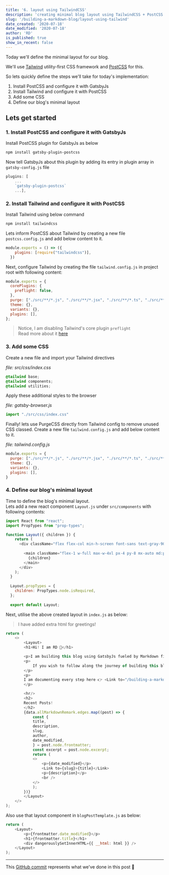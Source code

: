```yaml
---
title: '6. layout using TailwindCSS'
description: 'creating minimal blog layout using TailwindCSS + PostCSS'
slug: '/building-a-markdown-blog/layout-using-tailwind'
date_created: '2020-07-18'
date_modified: '2020-07-18'
author: 'RD'
is_published: true
show_in_recent: false
---
```


Today we'll define the minimal layout for our blog.  

We'll use [Tailwind](https://tailwindcss.com/) utility-first CSS framework and [PostCSS](https://postcss.org/) for this.

So lets quickly define the steps we'll take for today's implementation:

1. Install PostCSS and configure it with GatsbyJs
2. Install Tailwind and configure it with PostCSS
3. Add some CSS
4. Define our blog's minimal layout


## Lets get started  
### 1. Install PostCSS and configure it with GatsbyJs
Install PostCSS plugin for GatsbyJs as below
```sh
npm install gatsby-plugin-postcss
```
Now tell GatsbyJs about this plugin by adding its entry in plugin array in `gatsby-config.js` file  
```js
plugins: [
    ...
    `gatsby-plugin-postcss`
    ...],
```

### 2. Install Tailwind and configure it with PostCSS

Install Tailwind using below command
```sh
npm install tailwindcss
```
Lets inform PostCSS about Tailwind by creating a new file `postcss.config.js` and add below content to it.  
```js
module.exports = () => ({
    plugins: [require("tailwindcss")],
  })
```

Next, configure Tailwind by creating the file `tailwind.config.js` in project root with following content:  

```js
module.exports = {
  corePlugins: {
    preflight: false,
  },
  purge: ["./src/**/*.js", "./src/**/*.jsx", "./src/**/*.ts", "./src/**/*.tsx"],
  theme: {},
  variants: {},
  plugins: [],
};
```

> Notice, I am disabling Tailwind's core plugin `preflight`  
> Read more about it [here](https://tailwindcss.com/docs/preflight/#disabling-preflight)

### 3. Add some CSS
Create a new file and import your Tailwind directives

*file: src/css/index.css*
```css
@tailwind base;
@tailwind components;
@tailwind utilities;
```

Apply these additional styles to the browser

*file: gatsby-browser.js*
```js
import "./src/css/index.css"
```

Finally! lets use PurgeCSS directly from Tailwind config to remove unused CSS classed. Create a new file `tailwind.config.js` and add below content to it.  

*file: tailwind.config.js*
```js
module.exports = {
  purge: ["./src/**/*.js", "./src/**/*.jsx", "./src/**/*.ts", "./src/**/*.tsx"],
  theme: {},
  variants: {},
  plugins: [],
}
```


### 4. Define our blog's minimal layout

Time to define the blog's minimal layout.  
Lets add a new react component `Layout.js` under `src/components` with following contents:
```js
import React from "react";
import PropTypes from "prop-types";

function Layout({ children }) {
    return (
      <div className="flex flex-col min-h-screen font-sans text-gray-900">
  
        <main className="flex-1 w-full max-w-4xl px-4 py-8 mx-auto md:px-8 md:py-16 bg-gray-100">
          {children}
        </main>
      </div>
    );
  }
  
  Layout.propTypes = {
    children: PropTypes.node.isRequired,
  };
  
  export default Layout;
```

Next, utilise the above created layout in `index.js` as below:  

> I have added extra html for greetings!

```js
return (
    <>
        <Layout>
        <h1>Hi! I am RD 👋</h1>

        <p>I am building this blog using GatsbyJs fueled by Markdown files.</p>
        <p>
            If you wish to follow along the journey of building this blog step by step.
        </p>
        <p>
        I am documenting every step here 👉 <Link to="/building-a-markdown-blog">Building a Markdown Blog</Link>
        </p>

        <hr/>
        <h2>
        Recent Posts!
        </h2>
        {data.allMarkdownRemark.edges.map((post) => {
            const {
            title,
            description,
            slug,
            author,
            date_modified,
            } = post.node.frontmatter;
            const excerpt = post.node.excerpt;
            return (
            <>
                <p>{date_modified}</p>
                <Link to={slug}>{title}</Link>
                <p>{description}</p>
                <br />
            </>
            );
        })}
        </Layout>
    </>
);    
```

Also use that layout component in `blogPostTemplate.js` as below:

```js
return (
    <Layout>
        <p>{frontmatter.date_modified}</p>
        <h1>{frontmatter.title}</h1>
        <div dangerouslySetInnerHTML={{ __html: html }} />
    </Layout>
);
```

---
This [GitHub commit](https://github.com/raevilman/the-rd-notes/commit/4bb7dc0486c5387e3b78b7158526d01a58944d83) represents what we've done in this post 🤩